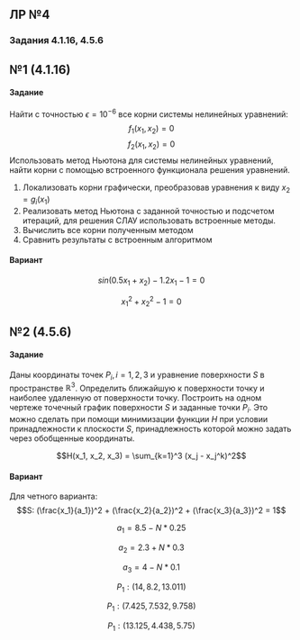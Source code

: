## ЛР №4

### Задания 4.1.16, 4.5.6

## №1 (4.1.16)
#### Задание
Найти с точностью $\epsilon = 10^{-6}$ все корни системы нелинейных уравнений:
$$f_1(x_1,x_2)=0$$
$$f_2(x_1,x_2)=0$$
Использовать метод Ньютона для системы нелинейных уравнений, найти корни с помощью встроенного функционала решения уравнений.
1. Локализовать корни графически, преобразовав уравнения к виду $x_2 = g_i(x_1)$
2. Реализовать метод Ньютона с заданной точностью и подсчетом итераций, для решения СЛАУ использовать встроенные методы.
3. Вычислить все корни полученным методом
4. Сравнить результаты с встроенным алгоритмом
#### Вариант
$$sin(0.5x_1+x_2) - 1.2x_1 - 1 = 0$$

$$x_1^2 + x_2^2 - 1 = 0$$


## №2 (4.5.6)
#### Задание
Даны координаты точек $P_i, i=1,2,3$ и уравнение поверхности $S$ в пространстве $\mathbb{R}^3$.
Определить ближайшую к поверхности точку и наиболее удаленную от поверхности точку.
Построить на одном чертеже точечный график поверхности $S$ и заданные точки $P_i$.
Это можно сделать при помощи минимизации функции $H$ при условии принадлежности к плоскости $S$, принадлежность которой можно задать через обобщенные координаты.

$$H(x_1, x_2, x_3) = \sum_{k=1}^3 (x_j - x_j^k)^2$$

#### Вариант
Для четного варианта:
$$S: (\frac{x_1}{a_1})^2 + (\frac{x_2}{a_2})^2 + (\frac{x_3}{a_3})^2 = 1$$

$$a_1 = 8.5 - N*0.25$$

$$a_2 = 2.3 + N*0.3$$

$$a_3 = 4 - N*0.1$$

$$P_1: (14, 8.2, 13.011)$$

$$P_1: (7.425, 7.532, 9.758)$$

$$P_1: (13.125, 4.438, 5.75)$$
